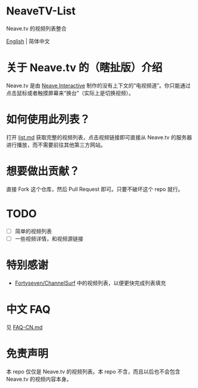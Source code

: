 # NeaveTV-List

Neave.tv 的视频列表整合

[English](./README.md) | 简体中文

# 关于 Neave.tv 的（瞎扯版）介绍

Neave.tv 是由 [Neave Interactive](https://neave.com) 制作的没有上下文的“电视频道”。你只能通过点击鼠标或者触摸屏幕来“换台”（实际上是切换视频）。

# 如何使用此列表？

打开 [list.md](./list.md) 获取完整的视频列表，点击视频链接即可直接从 Neave.tv 的服务器进行播放，而不需要前往其他第三方网站。

# 想要做出贡献？

直接 Fork 这个仓库，然后 Pull Request 即可。只要不破坏这个 repo 就行。

# TODO

- [ ] 简单的视频列表
- [ ] 一些视频详情，和视频源链接

# 特别感谢

- [Fortyseven/ChannelSurf](https://github.com/Fortyseven/ChannelSurf) 中的视频列表，以便更快完成列表填充

# 中文 FAQ

见 [FAQ-CN.md](./FAQ-CN.md)

# 免责声明

本 repo 仅仅是 Neave.tv 的视频列表。本 repo 不含，而且以后也不会包含 Neave.tv 的视频内容本身。